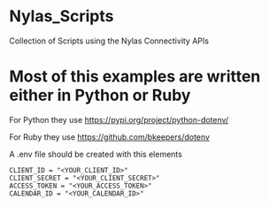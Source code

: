 # Nylas_Scripts
Collection of Scripts using the Nylas Connectivity APIs

# Most of this examples are written either in Python or Ruby

For Python they use https://pypi.org/project/python-dotenv/

For Ruby they use https://github.com/bkeepers/dotenv

A .env file should be created with this elements

```
CLIENT_ID = "<YOUR_CLIENT_ID>"
CLIENT_SECRET = "<YOUR_CLIENT_SECRET>"
ACCESS_TOKEN = "<YOUR_ACCESS_TOKEN>"
CALENDAR_ID = "<YOUR_CALENDAR_ID>"
```
